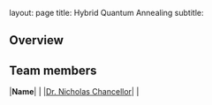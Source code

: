 layout: page
title: Hybrid Quantum Annealing
subtitle:
## Overview

## Team members
|**Name**|   |
|[Dr. Nicholas Chancellor](https://www.durham.ac.uk/staff/nicholas-chancellor/)|   |